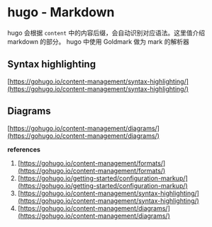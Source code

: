 # hugo - Markdown

hugo 会根据 `content` 中的内容后缀，会自动识别对应语法。这里值介绍 markdown 的部分。
hugo 中使用 Goldmark 做为 mark 的解析器

## Syntax highlighting 
[https://gohugo.io/content-management/syntax-highlighting/](https://gohugo.io/content-management/syntax-highlighting/)
## Diagrams
[https://gohugo.io/content-management/diagrams/](https://gohugo.io/content-management/diagrams/)



**references**

1. [https://gohugo.io/content-management/formats/](https://gohugo.io/content-management/formats/)
2. [https://gohugo.io/getting-started/configuration-markup/](https://gohugo.io/getting-started/configuration-markup/)
3. [https://gohugo.io/content-management/syntax-highlighting/](https://gohugo.io/content-management/syntax-highlighting/)
4. [https://gohugo.io/content-management/diagrams/](https://gohugo.io/content-management/diagrams/)
